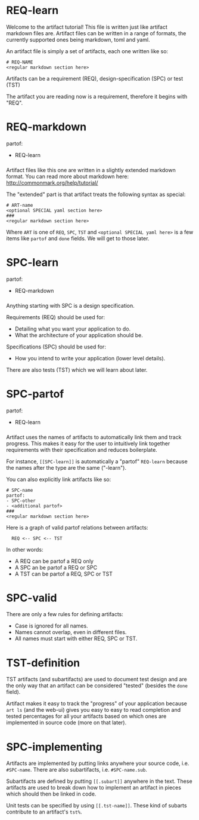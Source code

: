 # REQ-learn
Welcome to the artifact tutorial! This file is written just like artifact
markdown files are. Artifact files can be written in a range of formats, the
currently supported ones being markdown, toml and yaml.

An artifact file is simply a set of artifacts, each one written like so:
```
# REQ-NAME
<regular markdown section here>
```

Artifacts can be a requirement (REQ), design-specification (SPC)
or test (TST)

The artifact you are reading now is a requirement, therefore it begins with
"REQ".


# REQ-markdown
partof:
- REQ-learn
###

Artifact files like this one are written in a slightly extended markdown
format. You can read more about markdown here:
http://commonmark.org/help/tutorial/

The "extended" part is that artifact treats the following syntax as special:
```
# ART-name
<optional SPECIAL yaml section here>
###
<regular markdown section here>
```

Where `ART` is one of `REQ`, `SPC`, `TST` and `<optional SPECIAL yaml here>` is
a few items like `partof` and `done` fields. We will get to those later.


# SPC-learn
partof:
- REQ-markdown
###

Anything starting with SPC is a design specification.

Requirements (REQ) should be used for:
- Detailing what you want your application to do.
- What the architecture of your application should be.

Specifications (SPC) should be used for:
- How you intend to write your application (lower level details).

There are also tests (TST) which we will learn about later.


# SPC-partof
partof:
- REQ-learn
###

Artifact uses the names of artifacts to automatically link them and track
progress. This makes it easy for the user to intuitively link together
requirements with their specification and reduces boilerplate.

For instance, `[[SPC-learn]]` is automatically a "partof" `REQ-learn` because
the names after the type are the same ("-learn").

You can also explicitly link artifacts like so:
```
# SPC-name
partof:
- SPC-other
- <additional partof>
###
<regular markdown section here>
```

Here is a graph of valid partof relations between artifacts:
```
  REQ <-- SPC <-- TST
```

In other words:
- A REQ can be partof a REQ only
- A SPC an be partof a REQ or SPC
- A TST can be partof a REQ, SPC or TST

# SPC-valid

There are only a few rules for defining artifacts:
 - Case is ignored for all names.
 - Names cannot overlap, even in different files.
 - All names must start with either REQ, SPC or TST.


# TST-definition
TST artifacts (and subartifacts) are used to document test design and are the
only way that an artifact can be considered "tested" (besides the `done`
field).

Artifact makes it easy to track the "progress" of your application because `art
ls` (and the web-ui) gives you easy to easy to read completion and tested
percentages for all your artifacts based on which ones are implemented in
source code (more on that later).


# SPC-implementing
Artifacts are implemented by putting links anywhere your source code, i.e.
`#SPC-name`. There are also subartifacts, i.e. `#SPC-name.sub`.

Subartifacts are defined by putting `[[.subart]]` anywhere in the text. These
artifacts are used to break down how to implement an artifact in pieces which
should then be linked in code.

Unit tests can be specified by using `[[.tst-name]]`. These kind of subarts
contribute to an artifact's `tst%`.

